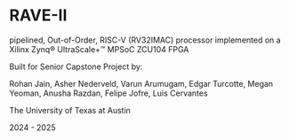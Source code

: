 # RAVE-II
pipelined, Out-of-Order, RISC-V (RV32IMAC) processor implemented on a Xilinx Zynq® UltraScale+™ MPSoC ZCU104 FPGA

Built for Senior Capstone Project by:

Rohan Jain, Asher Nederveld, Varun Arumugam, Edgar Turcotte, Megan Yeoman, Anusha Razdan, Felipe Jofre, Luis Cervantes

The University of Texas at Austin

2024 - 2025
